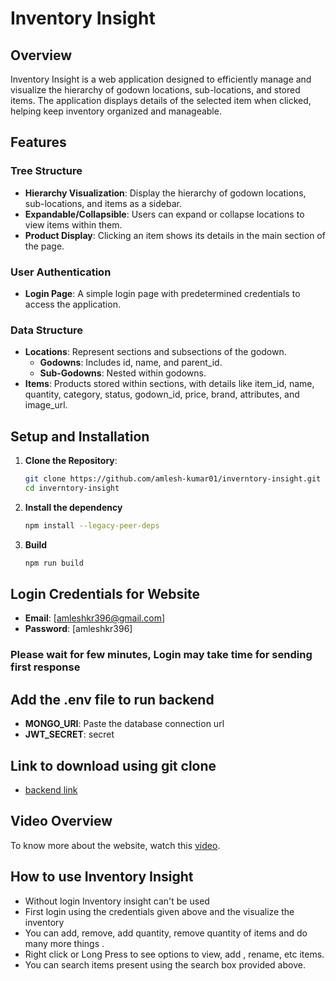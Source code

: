 # Inventory Insight

## Overview
Inventory Insight is a web application designed to efficiently manage and visualize the hierarchy of godown locations, sub-locations, and stored items. The application displays details of the selected item when clicked, helping keep inventory organized and manageable.

## Features

### Tree Structure
- **Hierarchy Visualization**: Display the hierarchy of godown locations, sub-locations, and items as a sidebar.
- **Expandable/Collapsible**: Users can expand or collapse locations to view items within them.
- **Product Display**: Clicking an item shows its details in the main section of the page.

### User Authentication
- **Login Page**: A simple login page with predetermined credentials to access the application.

### Data Structure
- **Locations**: Represent sections and subsections of the godown.
  - **Godowns**: Includes id, name, and parent_id.
  - **Sub-Godowns**: Nested within godowns.
- **Items**: Products stored within sections, with details like item_id, name, quantity, category, status, godown_id, price, brand, attributes, and image_url.


## Setup and Installation
1. **Clone the Repository**:
   ```sh
   git clone https://github.com/amlesh-kumar01/inverntory-insight.git
   cd inverntory-insight
2. **Install the dependency**
   ```sh
   npm install --legacy-peer-deps
3. **Build**
   ```sh
   npm run build

## Login Credentials for Website
- **Email**: [amleshkr396@gmail.com]
- **Password**: [amleshkr396]
### Please wait for few minutes, Login may take time for sending first response

## Add the .env file to run backend
- **MONGO_URI**: Paste the database connection url
- **JWT_SECRET**: secret


## Link to download using git clone
- [backend link](https://github.com/amlesh-kumar01/tree-view-app-backend.git)

## Video Overview
To know more about the website, watch this [video](https://drive.google.com/open?id=1GzLZgxLtsdkZfgzgMp8HBX93IYSbKOC3&usp=drive_fs).

## How to use Inventory Insight
- Without login Inventory insight can't be used
- First login using the credentials given above and the visualize the inventory
- You can add, remove, add quantity, remove quantity of items and do many more things .
- Right click or Long Press to see options to view, add , rename, etc items.
- You can search items present using the search box provided above.


